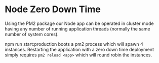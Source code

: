 # Node Zero Down Time

Using the PM2 package our Node app can be operated in cluster mode having any number of running application threads (normally the same number of system cores).

npm run start:production boots a pm2 process which will spawn 4 instances. Restarting the application with a zero down time deployment simply requires `pm2 reload <app>` which will round robin the instances.

